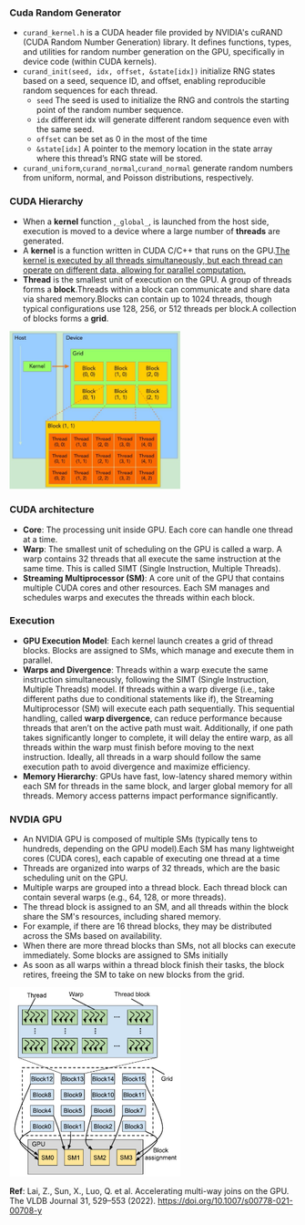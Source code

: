 ### Cuda Random Generator
- `curand_kernel.h` is a CUDA header file provided by NVIDIA's cuRAND (CUDA Random Number Generation) library. It defines functions, types, and utilities for random number generation on the GPU, specifically in device code (within CUDA kernels).
- `curand_init(seed, idx, offset, &state[idx])` initialize RNG states based on a seed, sequence ID, and offset, enabling reproducible random sequences for each thread.    
   * `seed` The seed is used to initialize the RNG and controls the starting point of the random number sequence.
   * `idx` different idx will generate different random sequence even with the same seed.
   * `offset` can be set as 0 in the most of the time 
   * `&state[idx]` A pointer to the memory location in the state array where this thread’s RNG state will be stored.
- `curand_uniform`,`curand_normal`,`curand_normal` generate random numbers from uniform, normal, and Poisson distributions, respectively.
### CUDA Hierarchy
- When a **kernel** function ,`_global_`, is launched from the host side, execution is moved to a device where a large number of **threads** are generated.
- A **kernel** is a function written in CUDA C/C++ that runs on the GPU.<u>The kernel is executed by all threads simultaneously, but each thread can operate on different data, allowing for parallel computation.</u>
- **Thread** is the smallest unit of execution on the GPU. A group of threads forms a **block**.Threads within a block can communicate and share data via shared memory.Blocks can contain up to 1024 threads, though typical configurations use 128, 256, or 512 threads per block.A collection of blocks forms a **grid**.  
<img src="Images/Kernal_Grid.jpg" alt="Example Image" width="300">  

### CUDA architecture
- **Core**: The processing unit inside GPU. Each core can handle one thread at a time.
- **Warp**: The smallest unit of scheduling on the GPU is called a warp. A warp contains 32 threads that all execute the same instruction at the same time. This is called SIMT (Single Instruction, Multiple Threads).
- **Streaming Multiprocessor (SM)**: A core unit of the GPU that contains multiple CUDA cores and other resources. Each SM manages and schedules warps and executes the threads within each block.

### Execution
- **GPU Execution Model**: Each kernel launch creates a grid of thread blocks. Blocks are assigned to SMs, which manage and execute them in parallel.
- **Warps and Divergence**: Threads within a warp execute the same instruction simultaneously, following the SIMT (Single Instruction, Multiple Threads) model. If threads within a warp diverge (i.e., take different paths due to conditional statements like if), the Streaming Multiprocessor (SM) will execute each path sequentially. This sequential handling, called **warp divergence**, can reduce performance because threads that aren’t on the active path must wait. Additionally, if one path takes significantly longer to complete, it will delay the entire warp, as all threads within the warp must finish before moving to the next instruction. Ideally, all threads in a warp should follow the same execution path to avoid divergence and maximize efficiency.
- **Memory Hierarchy**: GPUs have fast, low-latency shared memory within each SM for threads in the same block, and larger global memory for all threads. Memory access patterns impact performance significantly.

### NVDIA GPU
- An NVIDIA GPU is composed of multiple SMs (typically tens to hundreds, depending on the GPU model).Each SM has many lightweight cores (CUDA cores), each capable of executing one thread at a time
- Threads are organized into warps of 32 threads, which are the basic scheduling unit on the GPU.
- Multiple warps are grouped into a thread block. Each thread block can contain several warps (e.g., 64, 128, or more threads).
- The thread block is assigned to an SM, and all threads within the block share the SM's resources, including shared memory.
- For example, if there are 16 thread blocks, they may be distributed across the SMs based on availability.
- When there are more thread blocks than SMs, not all blocks can execute immediately. Some blocks are assigned to SMs initially
- As soon as all warps within a thread block finish their tasks, the block retires, freeing the SM to take on new blocks from the grid.   

<img src="Images/GPU_Arch.png" alt="Example Image" width="300">  

**Ref**: Lai, Z., Sun, X., Luo, Q. et al. Accelerating multi-way joins on the GPU. The VLDB Journal 31, 529–553 (2022). https://doi.org/10.1007/s00778-021-00708-y